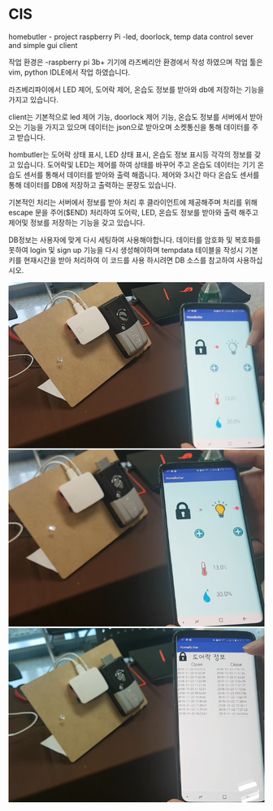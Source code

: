 # CIS
homebutler - project raspberry Pi -led, doorlock, temp data control sever and simple gui client

작업 환경은 -raspberry pi 3b+ 기기에 라즈베리안 환경에서 작성 하였으며 작업 툴은 vim, python IDLE에서 작업 하였습니다.

라즈베리파이에서 LED 제어, 도어락 제어, 온습도 정보를 받아와 db에 저장하는 기능을 가지고 있습니다.

client는 기본적으로 led 제어 기능, doorlock 제어 기능, 온습도 정보를 서버에서 받아오는 기능을 가지고 있으며
데이터는 json으로 받아오며 소켓통신을 통해 데이터를 주고 받습니다.

hombutler는 도어락 상태 표시, LED 상태 표시, 온습도 정보 표시등 각각의 정보를 갖고 있습니다.
도어락및 LED는 제어를 하여 상태를 바꾸어 주고 온습도 데이터는 기기 온습도 센서를 통해서 데이터를 받아와 출력 해줍니다.
제어와 3시간 마다 온습도 센서를 통해 데이터를 DB에 저장하고 출력하는 문장도 있습니다.

기본적인 처리는 서버에서 정보를 받아 처리 후 클라이언트에 제공해주며 처리를 위해 escape 문을 주어($END) 처리하여
도어락, LED, 온습도 정보를 받아와 출력 해주고 제어및 정보를 저장하는 기능을 갖고 있습니다.

DB정보는 사용자에 맞게 다시 세팅하여 사용해야합니다.
데이터를 암호화 및 복호화를 못하여 login 및 sign up 기능을 다시 생성해야하며 
tempdata 테이블을 작성시 기본키를 현재시간을 받아 처리하여 이 코드를 사용 하시려면 DB 소스를 참고하여 사용하십시오.

<div>
  <img src="https://github.com/lymaru1/CIS/blob/master/img/door.png">
  <img src="https://github.com/lymaru1/CIS/blob/master/img/light.png">
  <img src="https://github.com/lymaru1/CIS/blob/master/img/history.png">
</div>
